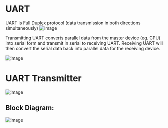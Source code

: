 # UART
UART is Full Duplex protocol (data transmission in both directions simultaneously)
![image](https://user-images.githubusercontent.com/82395215/181784847-f248d9d7-42e3-4179-a266-74a95b00acbc.png)

Transmitting UART converts parallel data from the master device (eg. CPU) into serial form and transmit in serial to receiving UART.
Receiving UART will then convert the serial data back into parallel data for the receiving device.

![image](https://user-images.githubusercontent.com/82395215/181784985-205b98c4-7caa-4a68-8804-c6a2294a59eb.png)

# UART Transmitter
![image](https://user-images.githubusercontent.com/82395215/181785023-d38a04fe-18b7-4092-b1c3-3c91c0d480f2.png)
## Block Diagram:
![image](https://user-images.githubusercontent.com/82395215/181785216-3c4e98a0-4268-4433-9faf-73a91c2348af.png)

